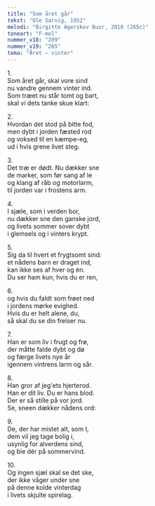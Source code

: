 ```yaml
---
title: "Som året går"
tekst: "Ole Sarvig, 1952"
melodi: "Birgitte Agerskov Buur, 2010 (265c)"
toneart: "F-mol"
nummer_v18: "209"
nummer_v19: "265"
tema: "Året – vinter"
---
```


1\.\
Som året går, skal vore sind\
nu vandre gennem vinter ind.\
Som træet nu står tomt og bart,\
skal vi dets tanke skue klart:

2\.\
Hvordan det stod på bitte fod,\
men dybt i jorden fæsted rod\
og voksed til en kæmpe-eg,\
ud i hvis grene livet steg.

3\.\
Det træ er dødt. Nu dækker sne\
de marker, som før sang af le\
og klang af råb og motorlarm,\
til jorden var i frostens arm.

4\.\
I sjæle, som i verden bor,\
nu dækker sne den ganske jord,\
og livets sommer sover dybt\
i glemsels og i vinters krypt.

5\.\
Sig da til hvert et frygtsomt sind:\
et nådens barn er draget ind,\
kan ikke ses af hver og én.\
Du ser ham kun, hvis du er ren,

6\.\
og hvis du faldt som frøet ned\
i jordens mørke evighed.\
Hvis du er helt alene, du,\
så skal du se din frelser nu.

7\.\
Han er som liv i frugt og frø,\
der måtte falde dybt og dø\
og færge livets nye år\
igennem vintrens larm og sår.

8\.\
Han gror af jeg'ets hjerterod.\
Han er dit liv. Du er hans blod.\
Der er så stille på vor jord.\
Se, sneen dækker nådens ord:

9\.\
De, der har mistet alt, som I,\
dem vil jeg tage bolig i,\
usynlig for alverdens sind,\
og bie dér på sommervind.

10\.\
Og ingen sjæl skal se det ske,\
der ikke våger under sne\
på denne kolde vinterdag\
i livets skjulte spirelag.